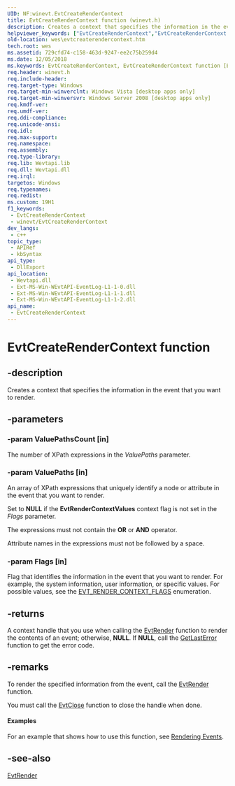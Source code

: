 ```yaml
---
UID: NF:winevt.EvtCreateRenderContext
title: EvtCreateRenderContext function (winevt.h)
description: Creates a context that specifies the information in the event that you want to render.
helpviewer_keywords: ["EvtCreateRenderContext","EvtCreateRenderContext function [EventLog]","wes.evtcreaterendercontext","winevt/EvtCreateRenderContext"]
old-location: wes\evtcreaterendercontext.htm
tech.root: wes
ms.assetid: 729cfd74-c158-463d-9247-ee2c75b259d4
ms.date: 12/05/2018
ms.keywords: EvtCreateRenderContext, EvtCreateRenderContext function [EventLog], wes.evtcreaterendercontext, winevt/EvtCreateRenderContext
req.header: winevt.h
req.include-header: 
req.target-type: Windows
req.target-min-winverclnt: Windows Vista [desktop apps only]
req.target-min-winversvr: Windows Server 2008 [desktop apps only]
req.kmdf-ver: 
req.umdf-ver: 
req.ddi-compliance: 
req.unicode-ansi: 
req.idl: 
req.max-support: 
req.namespace: 
req.assembly: 
req.type-library: 
req.lib: Wevtapi.lib
req.dll: Wevtapi.dll
req.irql: 
targetos: Windows
req.typenames: 
req.redist: 
ms.custom: 19H1
f1_keywords:
 - EvtCreateRenderContext
 - winevt/EvtCreateRenderContext
dev_langs:
 - c++
topic_type:
 - APIRef
 - kbSyntax
api_type:
 - DllExport
api_location:
 - Wevtapi.dll
 - Ext-MS-Win-WEvtAPI-EventLog-L1-1-0.dll
 - Ext-MS-Win-WEvtAPI-EventLog-L1-1-1.dll
 - Ext-MS-Win-WEvtAPI-EventLog-L1-1-2.dll
api_name:
 - EvtCreateRenderContext
---
```


# EvtCreateRenderContext function


## -description

Creates a context that specifies the information in the event that you want to render.

## -parameters

### -param ValuePathsCount [in]

The number of XPath expressions in the <i>ValuePaths</i> parameter.

### -param ValuePaths [in]

An array of XPath expressions that uniquely identify a node or attribute in the event that you want to render.

Set to **NULL** if the **EvtRenderContextValues** context flag is not set in the *Flags* parameter.

The expressions must not contain the **OR** or **AND** operator. 

Attribute names in the expressions must not be followed by a space. 

### -param Flags [in]

Flag that identifies the information in the event that you want to render. For example, the system information, user information, or specific values. For possible values, see the <a href="/windows/desktop/api/winevt/ne-winevt-evt_render_context_flags">EVT_RENDER_CONTEXT_FLAGS</a> enumeration.

## -returns

A context handle that you use when calling the <a href="/windows/desktop/api/winevt/nf-winevt-evtrender">EvtRender</a> function to render the contents of an event; otherwise, <b>NULL</b>. If <b>NULL</b>, call the <a href="/windows/desktop/api/errhandlingapi/nf-errhandlingapi-getlasterror">GetLastError</a> function to get the error code.

## -remarks

To render the specified information from the event, call the  <a href="/windows/desktop/api/winevt/nf-winevt-evtrender">EvtRender</a> function.

You must call the <a href="/windows/desktop/api/winevt/nf-winevt-evtclose">EvtClose</a> function to close the handle when done.


#### Examples

For an example that shows how to use this function, see <a href="/windows/desktop/WES/rendering-events">Rendering Events</a>.

<div class="code"></div>

## -see-also

<a href="/windows/desktop/api/winevt/nf-winevt-evtrender">EvtRender</a>
